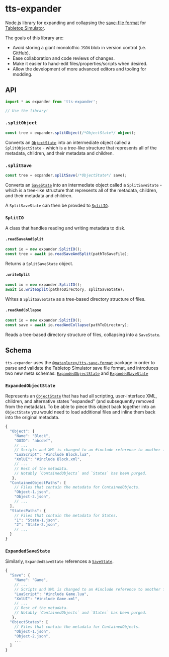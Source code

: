 # tts-expander

Node.js library for expanding and collapsing the [save-file format][1] for
[Tabletop Simulator][2].

The goals of this library are:

- Avoid storing a giant monolothic `JSON` blob in version control (i.e. GitHub).
- Ease collaboration and code reviews of changes.
- Make it easier to hand-edit files/properties/scripts when desired.
- Allow the development of more advanced editors and tooling for modding.

[1]: https://kb.tabletopsimulator.com/custom-content/save-file-format/
[2]: https://store.steampowered.com/app/286160/Tabletop_Simulator/

## API

```ts
import * as expander from 'tts-expander';

// Use the library!
```

### `.splitObject`

```ts
const tree = expander.splitObject(/*ObjectState*/ object);
```

Converts an [`ObjectState`][4] into an intermediate object called a
`SplitObjectState` - which is a tree-like structure that represents all of the
metadata, children, and their metadata and children.

### `.splitSave`

```ts
const tree = expander.splitSave(/*ObjectState*/ save);
```

Converts an [`SaveState`][5] into an intermediate object called a
`SplitSaveState` - which is a tree-like structure that represents all of the
metadata, children, and their metadata and children.

A `SplitSaveState` can then be provded to [`SplitIO`](#splitio).

### `SplitIO`

A class that handles reading and writing metadata to disk.

#### `.readSaveAndSplit`

```ts
const io = new expander.SplitIO();
const tree = await io.readSaveAndSplit(pathToSaveFile);
```

Returns a `SplitSaveState` object.

#### `.writeSplit`

```ts
const io = new expander.SplitIO();
await io.writeSplit(pathToDirectory, splitSaveState);
```

Writes a `SplitSaveState` as a tree-based directory structure of files.

#### `.readAndCollapse`

```ts
const io = new expander.SplitIO();
const save = await io.readAndCollapse(pathToDirectory);
```

Reads a tree-based directory structure of files, collapsing into a `SaveState`.

## Schema

`tts-expander` uses the [`@matanlurey/tts-save-format`][3] package in order to
parse and validate the Tabletop Simulator save file format, and introduces two
new meta schemas: [`ExpandedObjectState`](#expandedobjectstate) and
[`ExpandedSaveState`](#expandedsavestate)

### `ExpandedObjectState`

Represents an [`ObjectState`][4] that has had all scripting, user-interface XML,
children, and alternative states "expanded" (and subsequently removed from the
metadata). To be able to piece this object back together into an `ObjectState`
you would need to load additional files and inline them back into the original
metadata.

```js
{
  "Object": {
    "Name": "Block",
    "GUID": "abcdef",
    // ...
    // Scripts and XML is changed to an #include reference to another file.
    "LuaScript": "#include Block.lua",
    "XmlUI": "#include Block.xml",
    // ...
    // Rest of the metadata.
    // Notably `ContainedObjects` and `States` has been purged.
   },
  "ContainedObjectPaths": [
    // Files that contain the metadata for ContainedObjects.
    "Object-1.json",
    "Object-2.json",
    // ...
  ],
  "StatesPaths": {
    // Files that contain the metadata for States.
    "1": "State-1.json",
    "2": "State-2.json",
    // ...
  }
}
```

### `ExpandedSaveState`

Similarly, `ExpandedSaveState` references a [`SaveState`][5].

```js
{
  "Save": {
    "Name": "Game",
    // ...
    // Scripts and XML is changed to an #include reference to another file.
    "LuaScript": "#include Game.lua",
    "XmlUI": "#include Game.xml",
    // ...
    // Rest of the metadata.
    // Notably `ContainedObjects` and `States` has been purged.
   },
  "ObjectStates": [
    // Files that contain the metadata for ContainedObjects.
    "Object-1.json",
    "Object-2.json",
    ...
  ]
}
```

[3]: https://github.com/matanlurey/tts-save-format
[4]: https://github.com/matanlurey/tts-save-format/blob/master/src/schema/ObjectState.json
[5]: https://github.com/matanlurey/tts-save-format/blob/master/src/schema/SaveState.json

